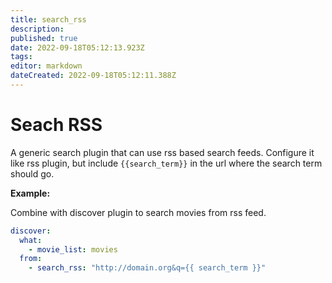 ```yaml
---
title: search_rss
description: 
published: true
date: 2022-09-18T05:12:13.923Z
tags: 
editor: markdown
dateCreated: 2022-09-18T05:12:11.388Z
---
```


# Seach RSS

A generic search plugin that can use rss based search feeds. Configure it like rss
plugin, but include `{{search_term}}` in the url where the search term should go.

**Example:**

Combine with discover plugin to search movies from rss feed.

```yaml
discover:
  what: 
    - movie_list: movies
  from:
    - search_rss: "http://domain.org&q={{ search_term }}"
```